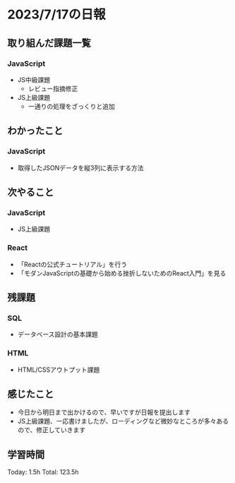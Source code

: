 # 2023/7/17の日報
## 取り組んだ課題一覧
### JavaScript
* JS中級課題
    * レビュー指摘修正
* JS上級課題
    * 一通りの処理をざっくりと追加
## わかったこと
### JavaScript
* 取得したJSONデータを縦3列に表示する方法
## 次やること
### JavaScript
* JS上級課題
### React
* 「Reactの公式チュートリアル」を行う
* 「モダンJavaScriptの基礎から始める挫折しないためのReact入門」を見る
## 残課題
### SQL
* データベース設計の基本課題
### HTML
* HTML/CSSアウトプット課題
## 感じたこと
*  今日から明日まで出かけるので、早いですが日報を提出します
* JS上級課題、一応書けましたが、ローディングなど微妙なところが多々あるので、修正していきます
## 学習時間
Today: 1.5h
Total: 123.5h

